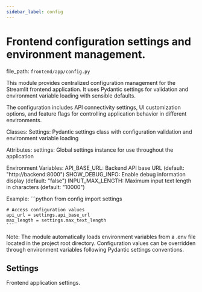```yaml
---
sidebar_label: config
---
```


# Frontend configuration settings and environment management.

  file_path: `frontend/app/config.py`

This module provides centralized configuration management for the Streamlit frontend application.
It uses Pydantic settings for validation and environment variable loading with sensible defaults.

The configuration includes API connectivity settings, UI customization options, and feature flags
for controlling application behavior in different environments.

Classes:
    Settings: Pydantic settings class with configuration validation and environment variable loading

Attributes:
    settings: Global settings instance for use throughout the application

Environment Variables:
    API_BASE_URL: Backend API base URL (default: "http://backend:8000")
    SHOW_DEBUG_INFO: Enable debug information display (default: "false")
    INPUT_MAX_LENGTH: Maximum input text length in characters (default: "10000")

Example:
    ```python
    from config import settings
    
    # Access configuration values
    api_url = settings.api_base_url
    max_length = settings.max_text_length
    ```

Note:
    The module automatically loads environment variables from a .env file located
    in the project root directory. Configuration values can be overridden through
    environment variables following Pydantic settings conventions.

## Settings

Frontend application settings.
